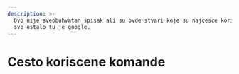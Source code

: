 ```yaml
---
description: >-
  Ovo nije sveobuhvatan spisak ali su ovde stvari koje su najcesce koriscene. Za
  sve ostalo tu je google.
---
```


# Cesto koriscene komande

